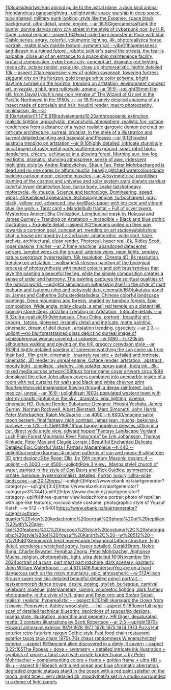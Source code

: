 [11:8](https://www.ebank.nz/aiartgenerator?category=11%3A8)[outside](https://www.ebank.nz/aiartgenerator?category=outside)[artwork](https://www.ebank.nz/aiartgenerator?category=artwork)[an animal guide to the astral plane, a dear kind animal friend](https://www.ebank.nz/aiartgenerator?category=an%20animal%20guide%20to%20the%20astral%20plane%2C%20a%20dear%20kind%20animal%20friend)[andreas gangsø](https://www.ebank.nz/aiartgenerator?category=andreas%20gangs%C3%B8)[lighting](https://www.ebank.nz/aiartgenerator?category=lighting)[--uplight](https://www.ebank.nz/aiartgenerator?category=--uplight)[white space warship in deep space, tube shaped, military punk looking, style like the Expanse, space black background, ultra-detail, unreal engine, --ar 16:9](https://www.ebank.nz/aiartgenerator?category=white%20space%20warship%20in%20deep%20space%2C%20tube%20shaped%2C%20military%20punk%20looking%2C%20style%20like%20the%20Expanse%2C%20space%20black%20background%2C%20ultra-detail%2C%20unreal%20engine%2C%20--ar%2016%3A9)[Giger](https://www.ebank.nz/aiartgenerator?category=Giger)[cameras](https://www.ebank.nz/aiartgenerator?category=cameras)[frank the bunny, donnie darko](https://www.ebank.nz/aiartgenerator?category=frank%20the%20bunny%2C%20donnie%20darko)[a rainy city street in the style of cyberpunk noir, by H.R. Giger, unreal engine --aspect 16:9](https://www.ebank.nz/aiartgenerator?category=a%20rainy%20city%20street%20in%20the%20style%20of%20cyberpunk%20noir%2C%20by%20H.R.%20Giger%2C%20unreal%20engine%20--aspect%2016%3A9)[void::](https://www.ebank.nz/aiartgenerator?category=void%3A%3A)[cute furry monster in Pixar with star, Diablo series, angry, colorful, volumetric lighting, 4k, photorealistic](https://www.ebank.nz/aiartgenerator?category=cute%20furry%20monster%20in%20Pixar%20with%20star%2C%20Diablo%20series%2C%20angry%2C%20colorful%2C%20volumetric%20lighting%2C%204k%2C%20photorealistic)[a horse portrait , matte  black marble texture, symmetrical   --vibe](https://www.ebank.nz/aiartgenerator?category=a%20horse%20portrait%20%2C%20matte%20%20black%20marble%20texture%2C%20symmetrical%20%20%20--vibe)[1:1](https://www.ebank.nz/aiartgenerator?category=1%3A1)[hopelessness and dispair in a ruined future , robotic soldier's patrol the streets, the fear is palpable,  close up of an entrance to a space ship maintenence facility, brutalist composition, cybertronic city, concept art, dramatic red lighting, mega city, octane render, exquisite, close up photorealistic, highly detailed 10k --aspect 2:1](https://www.ebank.nz/aiartgenerator?category=hopelessness%20and%20dispair%20in%20a%20ruined%20future%20%2C%20robotic%20soldier%27s%20patrol%20the%20streets%2C%20the%20fear%20is%20palpable%2C%20%20close%20up%20of%20an%20entrance%20to%20a%20space%20ship%20maintenence%20facility%2C%20brutalist%20composition%2C%20cybertronic%20city%2C%20concept%20art%2C%20dramatic%20red%20lighting%2C%20mega%20city%2C%20octane%20render%2C%20exquisite%2C%20close%20up%20photorealistic%2C%20highly%20detailed%2010k%20--aspect%202%3A1)[an expansive view of golden savannah, towering fortress ziggurat city on the horizon, gold orange white color scheme, bright daytime sunrise on the horizon, trending on artstation, environment concept art, miyazaki, gihbli, greg rutkowski, amano --ar 16:9 --uplight](https://www.ebank.nz/aiartgenerator?category=an%20expansive%20view%20of%20golden%20savannah%2C%20towering%20fortress%20ziggurat%20city%20on%20the%20horizon%2C%20gold%20orange%20white%20color%20scheme%2C%20bright%20daytime%20sunrise%20on%20the%20horizon%2C%20trending%20on%20artstation%2C%20environment%20concept%20art%2C%20miyazaki%2C%20gihbli%2C%20greg%20rutkowski%2C%20amano%20--ar%2016%3A9%20--uplight)[35mm film still from David Lynch's neo-noir remake of The Wizard of Oz set in the Pacific Northwest in the 1950s :: --ar 16:9](https://www.ebank.nz/aiartgenerator?category=35mm%20film%20still%20from%20David%20Lynch%27s%20neo-noir%20remake%20of%20The%20Wizard%20of%20Oz%20set%20in%20the%20Pacific%20Northwest%20in%20the%201950s%20%3A%3A%20--ar%2016%3A9)[insanely detailed  anatomy  of an insect  made of  porcelain and hair, houdini render, macro photography,  minimalism, 4k --ar 8:10](https://www.ebank.nz/aiartgenerator?category=insanely%20detailed%20%20anatomy%20%20of%20an%20insect%20%20made%20of%20%20porcelain%20and%20hair%2C%20houdini%20render%2C%20macro%20photography%2C%20%20minimalism%2C%204k%20--ar%208%3A10)[artstation](https://www.ebank.nz/aiartgenerator?category=artstation)[11:17](https://www.ebank.nz/aiartgenerator?category=11%3A17)[16:9](https://www.ebank.nz/aiartgenerator?category=16%3A9)[1](https://www.ebank.nz/aiartgenerator?category=1)[Brady](https://www.ebank.nz/aiartgenerator?category=Brady)[elements](https://www.ebank.nz/aiartgenerator?category=elements)[10:25](https://www.ebank.nz/aiartgenerator?category=10%3A25)[anthropogenic extinction, realistic lighting, apocolyptic, melancholic atmosphere, realistic fog, octane render](https://www.ebank.nz/aiartgenerator?category=anthropogenic%20extinction%2C%20realistic%20lighting%2C%20apocolyptic%2C%20melancholic%20atmosphere%2C%20realistic%20fog%2C%20octane%20render)[view from a distance of a hyper realistic gargoyle demon perched on intricate architecture, surreal, brutalist, in the style of a illustration and surreal detailed painting and basquiat and Picasso —ar 9:12](https://www.ebank.nz/aiartgenerator?category=view%20from%20a%20distance%20of%20a%20hyper%20realistic%20gargoyle%20demon%20perched%20on%20intricate%20architecture%2C%20surreal%2C%20brutalist%2C%20in%20the%20style%20of%20a%20illustration%20and%20surreal%20detailed%20painting%20and%20basquiat%20and%20Picasso%20%E2%80%94ar%209%3A12)[flooded australia trending on artstation --ar 9:16](https://www.ebank.nz/aiartgenerator?category=flooded%20australia%20trending%20on%20artstation%20--ar%209%3A16)[highly detailed, intricate stunningly aerial image of rusty metal parts scattered on ground, small robot birds, dandelions, chicory, echinacea in a glowing forest. Morning sun, low fog, led lights, dramatic, stunning atmosphere, sense of awe, iridescent highlights style by Andrei Riabovitchev, Shaun Tan, Peter Mohrbacher](https://www.ebank.nz/aiartgenerator?category=highly%20detailed%2C%20intricate%20stunningly%20aerial%20image%20of%20rusty%20metal%20parts%20scattered%20on%20ground%2C%20small%20robot%20birds%2C%20dandelions%2C%20chicory%2C%20echinacea%20in%20a%20glowing%20forest.%20Morning%20sun%2C%20low%20fog%2C%20led%20lights%2C%20dramatic%2C%20stunning%20atmosphere%2C%20sense%20of%20awe%2C%20iridescent%20highlights%20style%20by%20Andrei%20Riabovitchev%2C%20Shaun%20Tan%2C%20Peter%20Mohrbacher)[god is dead and no one cares by alfons mucha, heavily glitched watercolours](https://www.ebank.nz/aiartgenerator?category=god%20is%20dead%20and%20no%20one%20cares%20by%20alfons%20mucha%2C%20heavily%20glitched%20watercolours)[body building cartoon moon, extreme muscles —ar 4:5](https://www.ebank.nz/aiartgenerator?category=body%20building%20cartoon%20moon%2C%20extreme%20muscles%20%E2%80%94ar%204%3A5)[symmetrical pointillism painting of the cosmos and universe and solar system stars planets stardust colorful hyper detailed](https://www.ebank.nz/aiartgenerator?category=symmetrical%20pointillism%20painting%20of%20the%20cosmos%20and%20universe%20and%20solar%20system%20stars%20planets%20stardust%20colorful%20hyper%20detailed)[lion face, horse body, snake tail](https://www.ebank.nz/aiartgenerator?category=lion%20face%2C%20horse%20body%2C%20snake%20tail)[shot](https://www.ebank.nz/aiartgenerator?category=shot)[heavy motorcycle, 4k,  muscle, Science and technology, Domineering, speed, wings, streamlined appearance, technology engine, turbocharged, gray, black, yellow, red, advanced, low-key](https://www.ebank.nz/aiartgenerator?category=heavy%20motorcycle%2C%204k%2C%20%20muscle%2C%20Science%20and%20technology%2C%20Domineering%2C%20speed%2C%20wings%2C%20streamlined%20appearance%2C%20technology%20engine%2C%20turbocharged%2C%20gray%2C%20black%2C%20yellow%2C%20red%2C%20advanced%2C%20low-key)[Black paper with intricate and vibrant blue line work + Tarot card + Mandelbulb fractal + Full of silver layers, Mysterious Ancient Shu Civilization, Longitudinal  mask by Hokusai and James Gurney + Trending on Artstation + Incredible + Black and blue gothic illustration + Exquisite detail --aspect 9:21](https://www.ebank.nz/aiartgenerator?category=Black%20paper%20with%20intricate%20and%20vibrant%20blue%20line%20work%20%2B%20Tarot%20card%20%2B%20Mandelbulb%20fractal%20%2B%20Full%20of%20silver%20layers%2C%20Mysterious%20Ancient%20Shu%20Civilization%2C%20Longitudinal%20%20mask%20by%20Hokusai%20and%20James%20Gurney%20%2B%20Trending%20on%20Artstation%20%2B%20Incredible%20%2B%20Black%20and%20blue%20gothic%20illustration%20%2B%20Exquisite%20detail%20--aspect%209%3A21)[humans united on their way towards a common goal. concept art, trending on art station](https://www.ebank.nz/aiartgenerator?category=humans%20united%20on%20their%20way%20towards%20a%20common%20goal.%20concept%20art%2C%20trending%20on%20art%20station)[establishing shot, a house designed by Le Corbusier, anamorphic, wide shot, haze, archviz, architectural, clean render, Photoreal, hyper real, 8k, Ridley Scott, roger deakins, fincher --ar 2:1](https://www.ebank.nz/aiartgenerator?category=establishing%20shot%2C%20a%20house%20designed%20by%20Le%20Corbusier%2C%20anamorphic%2C%20wide%20shot%2C%20haze%2C%20archviz%2C%20architectural%2C%20clean%20render%2C%20Photoreal%2C%20hyper%20real%2C%208k%2C%20Ridley%20Scott%2C%20roger%20deakins%2C%20fincher%20--ar%202%3A1)[time machine, abandoned datacenter, servers,  tangled wires on the ground, arteries veins, neon lights, smokey, nature overgrown,hyperrealism, 16k resolution, Cinema 4D, 8k resolution, trending on artstation --wallpaper](https://www.ebank.nz/aiartgenerator?category=time%20machine%2C%20abandoned%20datacenter%2C%20servers%2C%20%20tangled%20wires%20on%20the%20ground%2C%20arteries%20veins%2C%20neon%20lights%2C%20smokey%2C%20nature%20overgrown%2Chyperrealism%2C%2016k%20resolution%2C%20Cinema%204D%2C%208k%20resolution%2C%20trending%20on%20artstation%20--wallpaper)[A closeup painting of the biological process of photosynthesis with muted colours and soft brushstrokes that give the painting a peaceful feeling, while the simple composition creates a sense of order and harmony. The painting captures the spiritual qualities of the natural world. --uplight](https://www.ebank.nz/aiartgenerator?category=A%20closeup%20painting%20of%20the%20biological%20process%20of%20photosynthesis%20with%20muted%20colours%20and%20soft%20brushstrokes%20that%20give%20the%20painting%20a%20peaceful%20feeling%2C%20while%20the%20simple%20composition%20creates%20a%20sense%20of%20order%20and%20harmony.%20The%20painting%20captures%20the%20spiritual%20qualities%20of%20the%20natural%20world.%20--uplight)[a simulacrum witnessing itself in the style of matt mahurin and tsutomu nihei and beksinski dark cinematic](https://www.ebank.nz/aiartgenerator?category=a%20simulacrum%20witnessing%20itself%20in%20the%20style%20of%20matt%20mahurin%20and%20tsutomu%20nihei%20and%20beksinski%20dark%20cinematic)[16:9](https://www.ebank.nz/aiartgenerator?category=16%3A9)[tukutuku panel by James and Catherine Schuster](https://www.ebank.nz/aiartgenerator?category=tukutuku%20panel%20by%20James%20and%20Catherine%20Schuster)[details](https://www.ebank.nz/aiartgenerator?category=details)[detail](https://www.ebank.nz/aiartgenerator?category=detail)[Chinese colorful landscape paintings, Deep mountains and forests, shaded by bamboo forests, Epic composition, Wide angle, misty clouds, a small red temple on a distant hill, looming stone steps, drizzling,Trending on Artstation , Intricate details --ar 9:32](https://www.ebank.nz/aiartgenerator?category=Chinese%20colorful%20landscape%20paintings%2C%20Deep%20mountains%20and%20forests%2C%20shaded%20by%20bamboo%20forests%2C%20Epic%20composition%2C%20Wide%20angle%2C%20misty%20clouds%2C%20a%20small%20red%20temple%20on%20a%20distant%20hill%2C%20looming%20stone%20steps%2C%20drizzling%2CTrending%20on%20Artstation%20%2C%20Intricate%20details%20--ar%209%3A32)[ultra-realistic](https://www.ebank.nz/aiartgenerator?category=ultra-realistic)[16:9](https://www.ebank.nz/aiartgenerator?category=16%3A9)[shintaesub, Chuu Chloe, portrait , beautiful girl , cyborg , tatoos, pinterest, insanely detail and intricate, matte painting, cinematic, dream of doll ducan , artstation trending, cgsociety  —ar 2:3 —uplight —no blur](https://www.ebank.nz/aiartgenerator?category=shintaesub%2C%20Chuu%20Chloe%2C%20portrait%20%2C%20beautiful%20girl%20%2C%20cyborg%20%2C%20tatoos%2C%20pinterest%2C%20insanely%20detail%20and%20intricate%2C%20matte%20painting%2C%20cinematic%2C%20dream%20of%20doll%20ducan%20%2C%20artstation%20trending%2C%20cgsociety%20%20%E2%80%94ar%202%3A3%20%E2%80%94uplight%20%E2%80%94no%20blur)[forest](https://www.ebank.nz/aiartgenerator?category=forest)[stained glass depicting surreal image of schizophrenia](https://www.ebank.nz/aiartgenerator?category=stained%20glass%20depicting%20surreal%20image%20of%20schizophrenia)[a woman covered in cobwebs --w 1080 --h 720](https://www.ebank.nz/aiartgenerator?category=a%20woman%20covered%20in%20cobwebs%20--w%201080%20--h%20720)[kids silhouettes walking and playing on the hill, gregory crewdson style --ar 16:9](https://www.ebank.nz/aiartgenerator?category=kids%20silhouettes%20walking%20and%20playing%20on%20the%20hill%2C%20gregory%20crewdson%20style%20--ar%2016%3A9)[hd highly detailed painting of someone watching the sun come up from their bed , film grain, cinematic , insanely realistic + detailed and intricate, cinematic, 3D render by unreal engine, Octane render, artstation , abstract , moody light , simplistic , sketchy , ink splatter, spray paint , India ink , 8k , mixed media across artwork](https://www.ebank.nz/aiartgenerator?category=hd%20highly%20detailed%20painting%20of%20someone%20watching%20the%20sun%20come%20up%20from%20their%20bed%20%2C%20film%20grain%2C%20cinematic%20%2C%20insanely%20realistic%20%2B%20detailed%20and%20intricate%2C%20cinematic%2C%203D%20render%20by%20unreal%20engine%2C%20Octane%20render%2C%20artstation%20%2C%20abstract%20%2C%20moody%20light%20%2C%20simplistic%20%2C%20sketchy%20%2C%20ink%20splatter%2C%20spray%20paint%20%2C%20India%20ink%20%2C%208k%20%2C%20mixed%20media%20across%20artwork)[1080](https://www.ebank.nz/aiartgenerator?category=1080)[psx horror game cover artwork circa 1998 demake](https://www.ebank.nz/aiartgenerator?category=psx%20horror%20game%20cover%20artwork%20circa%201998%20demake)[all the elton John album covers combined into one](https://www.ebank.nz/aiartgenerator?category=all%20the%20elton%20John%20album%20covers%20combined%20into%20one)[marble inside of a room with red curtains for walls and black and white chevron print floor](https://www.ebank.nz/aiartgenerator?category=marble%20inside%20of%20a%20room%20with%20red%20curtains%20for%20walls%20and%20black%20and%20white%20chevron%20print%20floor)[leighton](https://www.ebank.nz/aiartgenerator?category=leighton)[vivid imagination flowing through a dense rainforest, lush, magical, unreal --ar 16:8](https://www.ebank.nz/aiartgenerator?category=vivid%20imagination%20flowing%20through%20a%20dense%20rainforest%2C%20lush%2C%20magical%2C%20unreal%20--ar%2016%3A8)[--uplight](https://www.ebank.nz/aiartgenerator?category=--uplight)[lis](https://www.ebank.nz/aiartgenerator?category=lis)[an 1800s populated western town with stormy clouds lightning in the sky , dramatic, epic lighting ,cinema, cinematic HD, Octane Render Substance Designer. Hiroshi Yoshida, James Gurney, Norman Rockwell, Albert Bierstadt, Marc Simonetti, John Harris, Peter Mohrbacher, Ralph McQuarrie --w 4000 --h 6000](https://www.ebank.nz/aiartgenerator?category=an%201800s%20populated%20western%20town%20with%20stormy%20clouds%20lightning%20in%20the%20sky%20%2C%20dramatic%2C%20epic%20lighting%20%2Ccinema%2C%20cinematic%20HD%2C%20Octane%20Render%20Substance%20Designer.%20Hiroshi%20Yoshida%2C%20James%20Gurney%2C%20Norman%20Rockwell%2C%20Albert%20Bierstadt%2C%20Marc%20Simonetti%2C%20John%20Harris%2C%20Peter%20Mohrbacher%2C%20Ralph%20McQuarrie%20--w%204000%20--h%206000)[/imagine sailor moon berserk, final fantasy, high contrast, james jean, mucha, beksinski, barlowe --w 128 --h 256](https://www.ebank.nz/aiartgenerator?category=/imagine%20sailor%20moon%20berserk%2C%20final%20fantasy%2C%20high%20contrast%2C%20james%20jean%2C%20mucha%2C%20beksinski%2C%20barlowe%20--w%20128%20--h%20256)[9:19](https://www.ebank.nz/aiartgenerator?category=9%3A19)[9:16](https://www.ebank.nz/aiartgenerator?category=9%3A16)[four happy people in dresses sitting in a car, direct wide angle view, edward hopper](https://www.ebank.nz/aiartgenerator?category=four%20happy%20people%20in%20dresses%20sitting%20in%20a%20car%2C%20direct%20wide%20angle%20view%2C%20edward%20hopper)["Fantasy Landscape Verdant Lush Plain Forest Mountains River Panorama" by Erik Johansson, Thomas Kinkade, Peter Max and Claude Lorrain |  Beautiful Enchanted Delicate Detailed Epic Colorful Vista | Fantasy Masterpiece --h 440 --uplight](https://www.ebank.nz/aiartgenerator?category=%22Fantasy%20Landscape%20Verdant%20Lush%20Plain%20Forest%20Mountains%20River%20Panorama%22%20by%20Erik%20Johansson%2C%20Thomas%20Kinkade%2C%20Peter%20Max%20and%20Claude%20Lorrain%20%7C%20%20Beautiful%20Enchanted%20Delicate%20Detailed%20Epic%20Colorful%20Vista%20%7C%20Fantasy%20Masterpiece%20--h%20440%20--uplight)[harvesting karmas::4 unseen patterns of sun and moon::8 silkscreen 3D print design::3 by Roger Ellis, by 19th century Masonic design::4 --uplight --h 3000 --w 4500](https://www.ebank.nz/aiartgenerator?category=harvesting%20karmas%3A%3A4%20unseen%20patterns%20of%20sun%20and%20moon%3A%3A8%20silkscreen%203D%20print%20design%3A%3A3%20by%20Roger%20Ellis%2C%20by%2019th%20century%20Masonic%20design%3A%3A4%20--uplight%20--h%203000%20--w%204500)[--uplight](https://www.ebank.nz/aiartgenerator?category=--uplight)[Role 3 View，Manga style](https://www.ebank.nz/aiartgenerator?category=Role%203%20View%EF%BC%8CManga%20style)[1 church of water, painted in the style of Don Davis and Rick Guidice; symmetrical; ornate; baroque; hypermaximalist; detailed; horror; luxury; ultra-wide landscape --ar 20:12](https://www.ebank.nz/aiartgenerator?category=1%20church%20of%20water%2C%20painted%20in%20the%20style%20of%20Don%20Davis%20and%20Rick%20Guidice%3B%20symmetrical%3B%20ornate%3B%20baroque%3B%20hypermaximalist%3B%20detailed%3B%20horror%3B%20luxury%3B%20ultra-wide%20landscape%20--ar%2020%3A12)[trees.](https://www.ebank.nz/aiartgenerator?category=trees.)[--uplight](https://www.ebank.nz/aiartgenerator?category=--uplight)[3:4](https://www.ebank.nz/aiartgenerator?category=3%3A4)[uplift](https://www.ebank.nz/aiartgenerator?category=uplift)[three-quarter view kodachrome portrait photo of reptilian with ape-like features, roccoco style costume, photographic style of Yousuf Karsh, --w 512 --h 640](https://www.ebank.nz/aiartgenerator?category=three-quarter%20view%20kodachrome%20portrait%20photo%20of%20reptilian%20with%20ape-like%20features%2C%20roccoco%20style%20costume%2C%20photographic%20style%20of%20Yousuf%20Karsh%2C%20--w%20512%20--h%20640)[Xenomorph head honeycomb hexagonal lattice structure  ,high detail, wonderous wretched agony, hyper detailed, Gerald Brom, Nekro Borja, Charlie Bywater, Fenghua Zhong, Peter Mohrbacher, Alphonse Mucha, religion, photorealistic, light, ultra detailed 16:9](https://www.ebank.nz/aiartgenerator?category=Xenomorph%20head%20honeycomb%20hexagonal%20lattice%20structure%20%20%2Chigh%20detail%2C%20wonderous%20wretched%20agony%2C%20hyper%20detailed%2C%20Gerald%20Brom%2C%20Nekro%20Borja%2C%20Charlie%20Bywater%2C%20Fenghua%20Zhong%2C%20Peter%20Mohrbacher%2C%20Alphonse%20Mucha%2C%20religion%2C%20photorealistic%2C%20light%2C%20ultra%20detailed%2016%3A9)[November 5th 2024](https://www.ebank.nz/aiartgenerator?category=November%205th%202024)[portrait of a man, part meat part machine, dark scenery, painterly, John William Waterhouse --ar 4:5](https://www.ebank.nz/aiartgenerator?category=portrait%20of%20a%20man%2C%20part%20meat%20part%20machine%2C%20dark%20scenery%2C%20painterly%2C%20John%20William%20Waterhouse%20--ar%204%3A5)[11:14](https://www.ebank.nz/aiartgenerator?category=11%3A14)[16:9](https://www.ebank.nz/aiartgenerator?category=16%3A9)[anderson](https://www.ebank.nz/aiartgenerator?category=anderson)[You are on a hard dangerous path on the misty mountains, epic, atmospheric --w 512](https://www.ebank.nz/aiartgenerator?category=You%20are%20on%20a%20hard%20dangerous%20path%20on%20the%20misty%20mountains%2C%20epic%2C%20atmospheric%20--w%20512)[Allison Krause super realistic detailed beautiful detailed pencil portrait --test](https://www.ebank.nz/aiartgenerator?category=Allison%20Krause%20super%20realistic%20detailed%20beautiful%20detailed%20pencil%20portrait%20--test)[xenomorph dance troupe, desire, posing, stylish, burlesque, carnival, celebrant, ingénue, interplanetary, raining, volumetric lighting, dark fantasy photography, in the style of h.R. giger and Peter gric and Stefan Gesell. realism, realistic, hyperealistic - - aspect 8:10](https://www.ebank.nz/aiartgenerator?category=xenomorph%20dance%20troupe%2C%20desire%2C%20posing%2C%20stylish%2C%20burlesque%2C%20carnival%2C%20celebrant%2C%20ing%C3%A9nue%2C%20interplanetary%2C%20raining%2C%20volumetric%20lighting%2C%20dark%20fantasy%20photography%2C%20in%20the%20style%20of%20h.R.%20giger%20and%20Peter%20gric%20and%20Stefan%20Gesell.%20realism%2C%20realistic%2C%20hyperealistic%20-%20-%20aspect%208%3A10)[1](https://www.ebank.nz/aiartgenerator?category=1)[bill skarsgard the clown from it movie. Pennywise. Ashley wood style.. —hd —aspect 9:16](https://www.ebank.nz/aiartgenerator?category=bill%20skarsgard%20the%20clown%20from%20it%20movie.%20Pennywise.%20Ashley%20wood%20style..%20%E2%80%94hd%20%E2%80%94aspect%209%3A16)[flower](https://www.ebank.nz/aiartgenerator?category=flower)[full page scan of detailed technical blueprint, depictions of spaceship designs, manga style, illustration, algorithm and geometry, HR Giger, desaturated, matte::3 contains illustrations by Scott Robertson --ar 2:3 --uplight](https://www.ebank.nz/aiartgenerator?category=full%20page%20scan%20of%20detailed%20technical%20blueprint%2C%20depictions%20of%20spaceship%20designs%2C%20manga%20style%2C%20illustration%2C%20algorithm%20and%20geometry%2C%20HR%20Giger%2C%20desaturated%2C%20matte%3A%3A3%20contains%20illustrations%20by%20Scott%20Robertson%20--ar%202%3A3%20--uplight)[1970s Howard Johnsons exterior 1979 1978 1977 1976 1975 1974 1973 Pizza Hut exterior retro futurism raygun Gothic style Fast food chain restaurant exterior tacos taco chain 1970s 70s chaos randomness Wienerschnitzel exterior --aspect 19:9](https://www.ebank.nz/aiartgenerator?category=1970s%20Howard%20Johnsons%20exterior%201979%201978%201977%201976%201975%201974%201973%20Pizza%20Hut%20exterior%20retro%20futurism%20raygun%20Gothic%20style%20Fast%20food%20chain%20restaurant%20exterior%20tacos%20taco%20chain%201970s%2070s%20chaos%20randomness%20Wienerschnitzel%20exterior%20--aspect%2019%3A9)[ancient alien discovered in a dimly lit cavern --aspect 3:2](https://www.ebank.nz/aiartgenerator?category=ancient%20alien%20discovered%20in%20a%20dimly%20lit%20cavern%20--aspect%203%3A2)[2:1](https://www.ebank.nz/aiartgenerator?category=2%3A1)[65](https://www.ebank.nz/aiartgenerator?category=65)[The Popess + dove + symmetry + detailed intricate ink illustration + symbols of peace + tarot card with ornate border frame + by Peter Mohrbacher + complementing colors + frame + golden frame + ultra HD + 4k + --aspect 9:16](https://www.ebank.nz/aiartgenerator?category=The%20Popess%20%2B%20dove%20%2B%20symmetry%20%2B%20detailed%20intricate%20ink%20illustration%20%2B%20symbols%20of%20peace%20%2B%20tarot%20card%20with%20ornate%20border%20frame%20%2B%20by%20Peter%20Mohrbacher%20%2B%20complementing%20colors%20%2B%20frame%20%2B%20golden%20frame%20%2B%20ultra%20HD%20%2B%204k%20%2B%20--aspect%209%3A16)[beach with a red ocean and blue chromatic aberration, degraded organic statues stand in the ocean with a red paint splatter on the moon, night time :: very detailed 4k, moody](https://www.ebank.nz/aiartgenerator?category=beach%20with%20a%20red%20ocean%20and%20blue%20chromatic%20aberration%2C%20degraded%20organic%20statues%20stand%20in%20the%20ocean%20with%20a%20red%20paint%20splatter%20on%20the%20moon%2C%20night%20time%20%3A%3A%20very%20detailed%204k%2C%20moody)[that?](https://www.ebank.nz/aiartgenerator?category=that%3F)[a set in a studio surrounded in a dome of light panels](https://www.ebank.nz/aiartgenerator?category=a%20set%20in%20a%20studio%20surrounded%20in%20a%20dome%20of%20light%20panels)